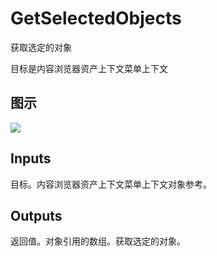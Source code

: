 # GetSelectedObjects

获取选定的对象

目标是内容浏览器资产上下文菜单上下文

## 图示

![]($-20221218-21134258.png)

## Inputs

目标。内容浏览器资产上下文菜单上下文对象参考。  

## Outputs

返回值。对象引用的数组。获取选定的对象。
